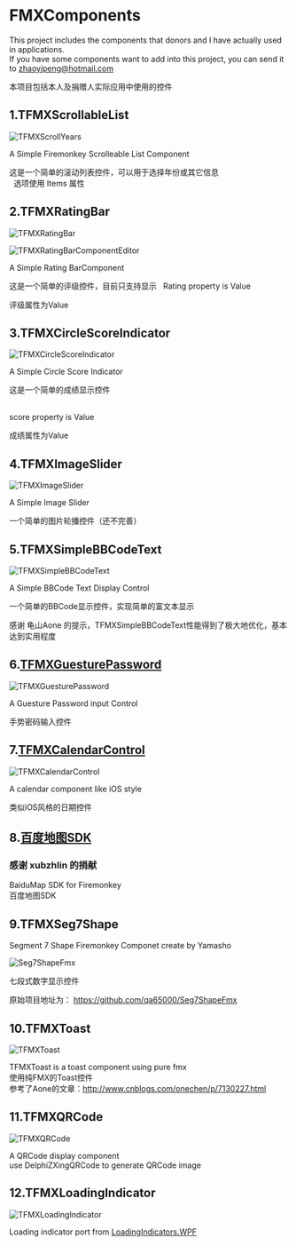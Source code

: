 # FMXComponents

This project includes the components that donors and I have actually used in applications.<br> 
If you have some components want to add into this project, you can send it to zhaoyipeng@hotmail.com

本项目包括本人及捐赠人实际应用中使用的控件
 
## 1.TFMXScrollableList

![TFMXScrollYears](SnapShots/FMXScrollableList.gif)  

A Simple Firemonkey Scrolleable List Component  

这是一个简单的滚动列表控件，可以用于选择年份或其它信息  
 
选项使用 Items 属性  


## 2.TFMXRatingBar  

![TFMXRatingBar](SnapShots/FMXRatingBar.gif)<br>

![TFMXRatingBarComponentEditor](SnapShots/FMXRatingBarED.gif)<br>

A Simple Rating BarComponent  

这是一个简单的评级控件，目前只支持显示 
 
Rating property is Value  

评级属性为Value  

## 3.TFMXCircleScoreIndicator

![TFMXCircleScoreIndicator](SnapShots/FMXCircleScoreIndicator.gif)  

A Simple Circle Score Indicator  

这是一个简单的成绩显示控件  
 

score property is Value  

成绩属性为Value  

## 4.TFMXImageSlider

![TFMXImageSlider](SnapShots/FMXImageSlider.gif)  

A Simple Image Slider

一个简单的图片轮播控件（还不完善）
 
## 5.TFMXSimpleBBCodeText

![TFMXSimpleBBCodeText](SnapShots/FMXSimpleBBCodeText.gif)  

A Simple BBCode Text Display Control 

一个简单的BBCode显示控件，实现简单的富文本显示

感谢 龟山Aone 的提示，TFMXSimpleBBCodeText性能得到了极大地优化，基本达到实用程度

## 6.[TFMXGuesturePassword](Documents/FMXGesturePassword.md)

![TFMXGuesturePassword](SnapShots/FMXGuesturePassword.gif)  

A Guesture Password input Control 

手势密码输入控件

## 7.[TFMXCalendarControl](Documents/FMXCalendarControl.md)

![TFMXCalendarControl](SnapShots/FMXCalendarControl.gif)  

A calendar component like iOS style

类似iOS风格的日期控件

## 8.[百度地图SDK](BaiduMapSDK/)

### 感谢 xubzhlin 的捐献<br>
BaiduMap SDK for Firemonkey<br>
百度地图SDK

## 9.TFMXSeg7Shape

Segment 7 Shape Firemonkey Componet create by Yamasho

![Seg7ShapeFmx](SnapShots/FMXSeg7Shape.gif)  

七段式数字显示控件

原始项目地址为：
https://github.com/qa65000/Seg7ShapeFmx

## 10.TFMXToast

![TFMXToast](SnapShots/FMXToast.gif)  

TFMXToast is a toast component using pure fmx<br>
使用纯FMX的Toast控件<br>
参考了Aone的文章：http://www.cnblogs.com/onechen/p/7130227.html <br> 

## 11.TFMXQRCode

![TFMXQRCode](SnapShots/FMXQRCode.gif)  

A QRCode display component<br>
use DelphiZXingQRCode to generate QRCode image<br>

## 12.TFMXLoadingIndicator

![TFMXLoadingIndicator](SnapShots/FMXLoadingIndicator.gif)  

Loading indicator port from [LoadingIndicators.WPF](https://github.com/100GPing100/LoadingIndicators.WPF)

